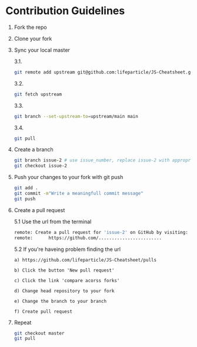 # Contribution Guidelines

1.  Fork the repo
2.  Clone your fork
3.  Sync your local master

    3.1.

    ```bash
    git remote add upstream git@github.com:lifeparticle/JS-Cheatsheet.git
    ```

    3.2.

    ```bash
    git fetch upstream
    ```

    3.3.

    ```bash
    git branch --set-upstream-to=upstream/main main
    ```

    3.4.

    ```bash
    git pull
    ```

4.  Create a branch
    ```bash
    git branch issue-2 # use issue_number, replace issue-2 with appropriate branch name
    git checkout issue-2
    ```
5.  Push your changes to your fork with git push
    ```bash
    git add .
    git commit -m"Write a meaningfull commit message"
    git push
    ```
6.  Create a pull request

    5.1 Use the url from the terminal

    ```bash
    remote: Create a pull request for 'issue-2' on GitHub by visiting:
    remote:      https://github.com/........................
    ```

    5.2 If you're haveing problem finding the url

        a) https://github.com/lifeparticle/JS-Cheatsheet/pulls

        b) Click the button 'New pull request'

        c) Click the link 'compare acorss forks'

        d) Change head repository to your fork

        e) Change the branch to your branch

        f) Create pull request

7.  Repeat

    ```bash
    git checkout master
    git pull
    ```
